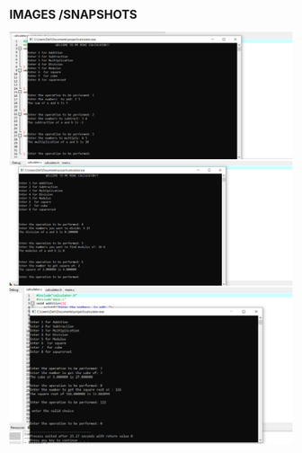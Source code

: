 ## IMAGES /SNAPSHOTS
![Banner](https://github.com/295557/Mini_Project/blob/main/5_Images/result1.png)
![Banner](https://github.com/295557/Mini_Project/blob/main/5_Images/result2.png)
![Banner](https://github.com/295557/Mini_Project/blob/main/5_Images/result3.png)
